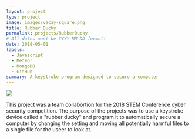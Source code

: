 ```yaml
---
layout: project
type: project
image: images/vacay-square.png
title: Rubber Ducky
permalink: projects/RubberDucky
# All dates must be YYYY-MM-DD format!
date: 2018-05-01
labels:
  - Javascript
  - Meteor
  - MongoDB
  - GitHub
summary: A keystroke program designed to secure a computer
---
```


<img class="ui medium right floated rounded image" src="../images/vacay-home-page.png">

This project was a team collabortion for the 2018 STEM Conference cyber security competition. The purpose of the projects was to use a keystroke device called a "rubber ducky" and program it to automatically secure a computer by changing the setting and moving all potentially harmful files to a single file for the useer to look at.
